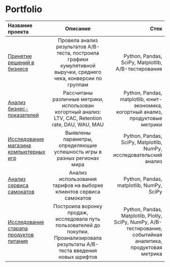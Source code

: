 # Portfolio
| Название проекта | Описание  | Стек |
|:---------------- |:------------:| -------------:|
| [Принятие решений в бизнесе](https://github.com/whosdatt/Portfolio/tree/main/%D0%9F%D1%80%D0%B8%D0%BD%D1%8F%D1%82%D0%B8%D0%B5%20%D1%80%D0%B5%D1%88%D0%B5%D0%BD%D0%B8%D0%B9%20%D0%B2%20%D0%B1%D0%B8%D0%B7%D0%BD%D0%B5%D1%81%D0%B5)         |Провела анализ результатов A/B-теста, построила графики кумулятивной выручки, среднего чека, конверсии по группам    | Python, Pandas, SciPy, Matplotlib, A/B-тестирование        |
| [Анализ бизнес-показателей](https://github.com/whosdatt/Portfolio/tree/main/%D0%90%D0%BD%D0%B0%D0%BB%D0%B8%D0%B7%20%D0%B1%D0%B8%D0%B7%D0%BD%D0%B5%D1%81-%D0%BF%D0%BE%D0%BA%D0%B0%D0%B7%D0%B0%D1%82%D0%B5%D0%BB%D0%B5%D0%B9)         | Рассчитаны различные метрики, использован когортный анализ: LTV, CAC, Retention rate, DAU, WAU, MAU          | Python, Pandas, matplotlib, юнит-экономика, когортный анализ, продуктовые метрики   |
| [Исследование магазина компьютерных игр](https://github.com/whosdatt/Portfolio/tree/main/GameStore)        | Выявлены параметры, определяющие успешность игры в разных регионах мира          | Python, Pandas, SciPy, Matplotlib, NumPy, исследовательский анализ       |
| [Анализ сервиса самокатов](https://github.com/whosdatt/Portfolio/tree/main/GoFastProject)       | Анализ использования тарифов на выборке клиентов сервиса самокатов          | Python, Pandas, matplotlib, NumPy, SciPy       |
| [Исследование старапа продуктов питания](https://github.com/whosdatt/Portfolio/tree/main/StartUp)      | Построила воронку продаж, исследовала путь пользователей до покупки. Проанализировала результаты A/B-теста введения новых шрифтов      | Python, Pandas, Matplotlib, Plotly, SciPy, NumPy, A/B-тестирование, событийная аналитика, продуктовая метрика       |
